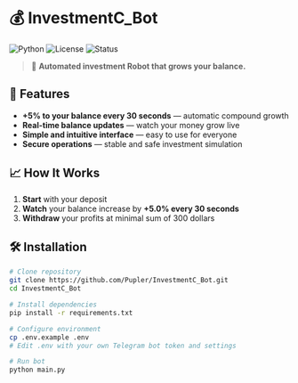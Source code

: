 # 💰 InvestmentC_Bot

![Python](https://img.shields.io/badge/Python-3.10%2B-blue?logo=python)
![License](https://img.shields.io/badge/License-MIT-green)
![Status](https://img.shields.io/badge/Status-Active-success)

> 🚀 **Automated investment Robot that grows your balance.**

## 🚀 Features

- **+5% to your balance every 30 seconds** — automatic compound growth  
- **Real-time balance updates** — watch your money grow live  
- **Simple and intuitive interface** — easy to use for everyone  
- **Secure operations** — stable and safe investment simulation  

## 📈 How It Works

1. **Start** with your deposit
2. **Watch** your balance increase by **+5.0% every 30 seconds**  
3. **Withdraw** your profits at minimal sum of 300 dollars

## 🛠️ Installation

```bash
# Clone repository
git clone https://github.com/Pupler/InvestmentC_Bot.git
cd InvestmentC_Bot

# Install dependencies
pip install -r requirements.txt

# Configure environment
cp .env.example .env
# Edit .env with your own Telegram bot token and settings

# Run bot
python main.py
```
